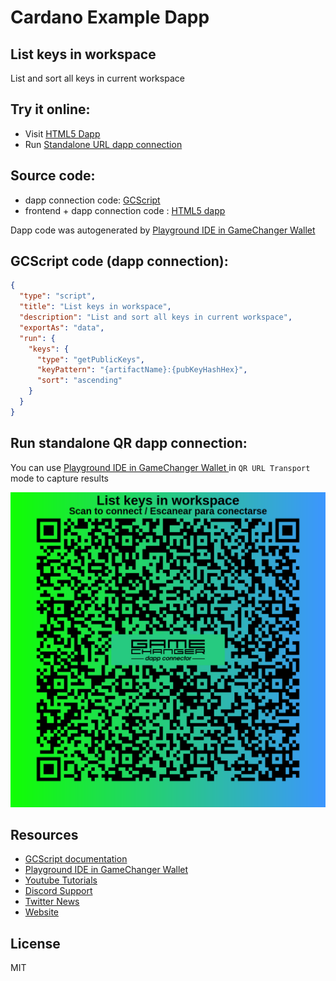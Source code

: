 
# Cardano Example Dapp

## **List keys in workspace**

List and sort all keys in current workspace


## Try it online: 

-  Visit [HTML5 Dapp](https://raw.githubusercontent.com/GameChangerFinance/gamechanger.wallet/main/examples/List%20keys%20in%20workspace.html)
-  Run [Standalone URL dapp connection](https://beta-wallet.gamechanger.finance/api/2/run/1-H4sIAAAAAAAAA1WOSwrDMAwFr2K8zgmy6y7QUnIFxVZTkdQxskwTjO9emX6gK4mnGUnFyhHR9jY5pii2s0KytuBCScyCRzIUzHPjJUVwqIDHN0tb-GIQvEkba7OuP8dlZgzy5-IeFTslFT0IaMJZtxTbpFY_38woY55WcueWd208gghyO1mAhW7g5AoPrH2JeVJsgHQfcK9Kt1eUg-QweAqzrbW-AF6Ki9_pAAAA)

## Source code:

- dapp connection code: [GCScript](List%20keys%20in%20workspace.gcscript)
- frontend + dapp connection code : [HTML5 dapp](List%20keys%20in%20workspace.html)

Dapp code was autogenerated by [Playground IDE in GameChanger Wallet ](https://beta-wallet.gamechanger.finance/playground)

## GCScript code (dapp connection):
```json
{
  "type": "script",
  "title": "List keys in workspace",
  "description": "List and sort all keys in current workspace",
  "exportAs": "data",
  "run": {
    "keys": {
      "type": "getPublicKeys",
      "keyPattern": "{artifactName}:{pubKeyHashHex}",
      "sort": "ascending"
    }
  }
}
```

## Run standalone QR dapp connection: 

You can use [Playground IDE in GameChanger Wallet ](https://beta-wallet.gamechanger.finance/playground) in `QR URL Transport` mode to capture results

[![QR URL Transport](List%20keys%20in%20workspace.png)](https://beta-wallet.gamechanger.finance/api/2/run/1-H4sIAAAAAAAAA1WOSwrDMAwFr2K8zgmy6y7QUnIFxVZTkdQxskwTjO9emX6gK4mnGUnFyhHR9jY5pii2s0KytuBCScyCRzIUzHPjJUVwqIDHN0tb-GIQvEkba7OuP8dlZgzy5-IeFTslFT0IaMJZtxTbpFY_38woY55WcueWd208gghyO1mAhW7g5AoPrH2JeVJsgHQfcK9Kt1eUg-QweAqzrbW-AF6Ki9_pAAAA)

## Resources
- [GCScript documentation](https://beta-wallet.gamechanger.finance/doc/api/v2/api.html)
- [Playground IDE in GameChanger Wallet ](https://beta-wallet.gamechanger.finance/playground)
- [Youtube Tutorials](https://www.youtube.com/@gamechanger.finance)
- [Discord Support](https://discord.gg/vpbfyRaDKG)
- [Twitter News](https://twitter.com/GameChangerOk)
- [Website](https://gamechanger.finance)

## License
MIT 
    
